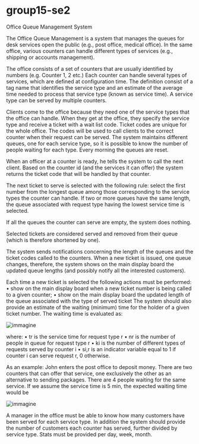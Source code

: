 # group15-se2

Office Queue Management System

The Office Queue Management is a system that manages the queues for desk services open the public (e.g., post office,
medical office). In the same office, various counters can handle different types of services (e.g., shipping or accounts
management).

The office consists of a set of counters that are usually identified by numbers (e.g. Counter 1, 2 etc.)
Each counter can handle several types of services, which are defined at configuration time. The definition consist of a tag
name that identifies the service type and an estimate of the average time needed to process that service type (known as
service time). A service type can be served by multiple counters.

Clients come to the office because they need one of the service types that the office can handle. When they get at the
office, they specify the service type and receive a ticket with a wait list code. Ticket codes are unique for the whole office.
The codes will be used to call clients to the correct counter when their request can be served.
The system maintains different queues, one for each service type, so it is possible to know the number of people waiting
for each type. Every morning the queues are reset.

When an officer at a counter is ready, he tells the system to call the next client. Based on the counter id (and the services
it can offer) the system returns the ticket code that will be handled by that counter.

The next ticket to serve is selected with the following rule: select the first number from the longest queue among those
corresponding to the service types the counter can handle. If two or more queues have the same length, the queue
associated with request type having the lowest service time is selected.

If all the queues the counter can serve are empty, the system does nothing.

Selected tickets are considered served and removed from their queue (which is therefore shortened by one).

The system sends notifications concerning the length of the queues and the ticket codes called to the counters. When a
new ticket is issued, one queue changes, therefore, the system shows on the main display board the updated queue lengths
(and possibly notify all the interested customers).

Each time a new ticket is selected the following actions must be performed:
• show on the main display board when a new ticket number is being called to a given counter;
• show on the main display board the updated length of the queue associated with the type of served ticket
The system should also provide an estimate of the waiting (minimum) time for the holder of a given ticket number. The waiting time is evaluated as:

![immagine](https://github.com/francesco-velluto/group15-se2/assets/53307355/4ed490fb-a0f6-4044-b7b6-9063ec1a87bc)

where:
• tr is the service time for request type r
• nr is the number of people in queue for request type r
• ki is the number of different types of requests served by counter i
• si,r is an indicator variable equal to 1 if counter i can serve request r, 0 otherwise.

As an example:
John enters the post office to deposit money. There are two counters that can offer that service, one exclusively
the other as an alternative to sending packages. There are 4 people waiting for the same service.
If we assume the service time is 5 min, the expected waiting time would be

![immagine](https://github.com/francesco-velluto/group15-se2/assets/53307355/0ff5fcd8-a536-470d-8e49-b7f162ea230c)


A manager in the office must be able to know how many customers have been served for each service type. In addition the
system should provide the number of customers each counter has served, further divided by service type. Stats must be
provided per day, week, month.
